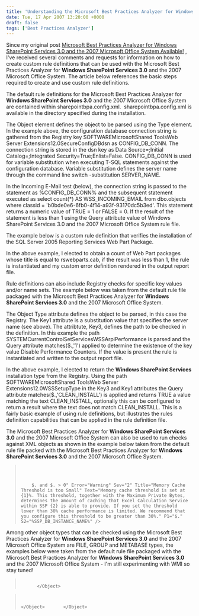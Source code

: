 ```yaml
---
title: 'Understanding the Microsoft Best Practices Analyzer for Windows SharePoint Services 3.0 and the 2007 Microsoft Office System Rule File'
date: Tue, 17 Apr 2007 13:20:00 +0000
draft: false
tags: ['Best Practices Analyzer']
---
```


Since my original post [Microsoft Best Practices Analyzer for Windows SharePoint Services 3.0 and the 2007 Microsoft Office System Available!](http://blogs.technet.com/wbaer/archive/2007/02/16/microsoft-best-practices-analyzer-for-windows-sharepoint-services-3-0-and-microsoft-office-sharepoint-server-2007-available.aspx) , I've received several comments and requests for information on how to create custom rule definitions that can be used with the Microsoft Best Practices Analyzer for **Windows SharePoint Services 3.0** and the 2007 Microsoft Office System. The article below references the basic steps required to create and use custom rule definitions.

The default rule definitions for the Microsoft Best Practices Analyzer for **Windows SharePoint Services 3.0** and the 2007 Microsoft Office System are contained within sharepointbpa.config.xml.  sharepointbpa.config.xml is available in the directory specified during the installation.

>   

The Object element defines the object to be parsed using the Type element. In the example above, the configuration database connection string is gathered from the Registry key SOFTWAREMicrosoftShared ToolsWeb Server Extensions12.0SecureConfigDBdsn as CONFIG\_DB\_CONN. The connection string is stored in the dsn key as Data Source=;Initial Catalog=;Integrated Security=True;Enlist=False. CONFIG\_DB\_CONN is used for variable substitution when executing T-SQL statements against the configuration database. Variable substitution defines the server name through the command line switch -substitution SERVER\_NAME. 

In the Incoming E-Mail test (below), the connection string is passed to the statement as %CONFIG\_DB\_CONN% and the subsequent statement executed as select count(\*) AS WSS\_INCOMING\_EMAIL from dbo.objects where classid = 'b0bde0e6-6fb0-4f14-a93f-93170dc5b3ed'. This statement returns a numeric value of TRUE = 1 or FALSE = 0. If the result of the statement is less than 1 using the Query attribute value of Windows SharePoint Services 3.0 and the 2007 Microsoft Office System rule file.

>   
>   
>   
>   

The example below is a custom rule definition that verifies the installation of the SQL Server 2005 Reporting Services Web Part Package.

>   
>   
>   

In the above example, I elected to obtain a count of Web Part packages whose title is equal to rswebparts.cab, if the result was less than 1, the rule is instantiated and my custom error definition rendered in the output report file.

Rule definitions can also include Registry checks for specific key values and/or name sets. The example below was taken from the default rule file packaged with the Microsoft Best Practices Analyzer for **Windows SharePoint Services 3.0** and the 2007 Microsoft Office System.

>   
>   
>   
>   

The Object Type attribute defines the object to be parsed, in this case the Registry. The Key1 attribute is a substitution value that specifies the server name (see above). The attribtute, Key3, defines the path to be checked in the definition. In this example the path SYSTEMCurrentControlSetServicesWSSArpiPerformance is parsed and the Query attribute matches($.,'1') applied to determine the existence of the key value Disable Performance Counters. If the value is present the rule is instantiated and written to the output report file.

>   
>   
>   
>   

In the above example, I elected to return the **Windows SharePoint Services** installation type from the Registry. Using the path SOFTWAREMicrosoftShared ToolsWeb Server Extensions12.0WSSSetupType in the Key3 and Key1 attributes the Query attribute matches($.,'CLEAN\_INSTALL') is applied and returns TRUE a value matching the text CLEAN\_INSTALL, optionally this can be configured to return a result where the text does not match CLEAN\_INSTALL. This is a fairly basic example of using rule definitions, but illustrates the rules definition capabilities that can be applied in the rule definition file.

The Microsoft Best Practices Analyzer for **Windows SharePoint Services 3.0** and the 2007 Microsoft Office System can also be used to run checks against XML objects as shown in the example below taken from the default rule file packed with the Microsoft Best Practices Analyzer for **Windows SharePoint Services 3.0** and the 2007 Microsoft Office System.

>    
>     
>   
> `    $. and $. > 0" Error="Warning" Sev="2" Title="Memory Cache Threshold is too Small" Text="Memory cache threshold is set at {1}%. This threshold, together with the Maximum Private Bytes, determines the amount of caching that Excel Calculation Service within SSP {2} is able to provide. If you set the threshold lower than 30% cache performance is limited. We recommend that you configure this threshold to be greater than 30%." P1="$." S2="%SSP_DB_INSTANCE_NAME%" />`  
>   
>   
>   

Among other object types that can be checked using the Microsoft Best Practices Analyzer for **Windows SharePoint Services 3.0** and the 2007 Microsoft Office System are FILE, GROUP and METABASE types, the examples below were taken from the default rule file packaged with the Microsoft Best Practices Analyzer for **Windows SharePoint Services 3.0** and the 2007 Microsoft Office System - I'm still experimenting with WMI so stay tuned!

> `       
>          
>          
>            
>            
>          
>       </Object>`

> `       
>          
>          
>          
>            
>            
>              
>              
>            
>          
>       </Object>  
>     </Object>`
